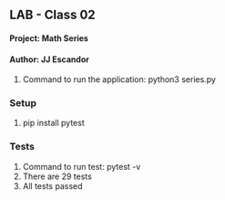 

## LAB - Class 02

#### Project: Math Series
#### Author: JJ Escandor

1. Command to run the application: python3 series.py

### Setup

1. pip install pytest

### Tests

1. Command to run test: pytest -v
1. There are 29 tests
1. All tests passed

